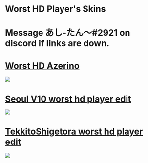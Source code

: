 # Worst HD Player's Skins
# Message あし-たん～#2921 on discord if links are down.

# [Worst HD Azerino](https://drive.google.com/u/1/uc?id=1a-N8tmWv9XpfbkAIq_65ljvUCNqUIUcY&export=download)
![](https://i.imgur.com/ooHR5s1.jpg)

# [Seoul V10 worst hd player edit](https://drive.google.com/u/1/uc?id=1MJiSiCsHjoqphIFGENV1mDT8R_yCn5bQ&export=download)
![](https://i.imgur.com/fhz11pG.png)

# [TekkitoShigetora worst hd player edit](https://drive.google.com/u/1/uc?id=1oImfvCpEK1zSiixeVhbYK49YApcl6tPI&export=download)
![](https://i.imgur.com/XTCDwyO.jpg)
